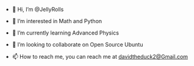 - 👋 Hi, I’m @JellyRolls

- 👀 I’m interested in Math and Python

- 🌱 I’m currently learning Advanced Physics 

- 💞️ I’m looking to collaborate on Open Source Ubuntu

- 📫 How to reach me, you can reach me at davidtheduck2@Gmail.com


